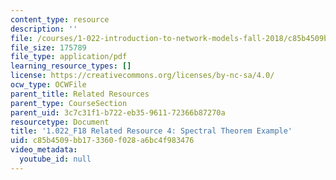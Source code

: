 ```yaml
---
content_type: resource
description: ''
file: /courses/1-022-introduction-to-network-models-fall-2018/c85b4509bb173360f028a6bc4f983476_MIT1_022F18_RelatedResource4.pdf
file_size: 175789
file_type: application/pdf
learning_resource_types: []
license: https://creativecommons.org/licenses/by-nc-sa/4.0/
ocw_type: OCWFile
parent_title: Related Resources
parent_type: CourseSection
parent_uid: 3c7c31f1-b722-eb35-9611-72366b87270a
resourcetype: Document
title: '1.022_F18 Related Resource 4: Spectral Theorem Example'
uid: c85b4509-bb17-3360-f028-a6bc4f983476
video_metadata:
  youtube_id: null
---
```

